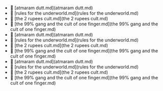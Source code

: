* 📄 [atmaram dutt.md](atmaram dutt.md)
* 📄 [rules for the underworld.md](rules for the underworld.md)
* 📄 [the 2 rupees cult.md](the 2 rupees cult.md)
* 📄 [the 99% gang and the cult of one finger.md](the 99% gang and the cult of one finger.md)
* 📄 [atmaram dutt.md](atmaram dutt.md)
* 📄 [rules for the underworld.md](rules for the underworld.md)
* 📄 [the 2 rupees cult.md](the 2 rupees cult.md)
* 📄 [the 99% gang and the cult of one finger.md](the 99% gang and the cult of one finger.md)
* 📄 [atmaram dutt.md](atmaram dutt.md)
* 📄 [rules for the underworld.md](rules for the underworld.md)
* 📄 [the 2 rupees cult.md](the 2 rupees cult.md)
* 📄 [the 99% gang and the cult of one finger.md](the 99% gang and the cult of one finger.md)
